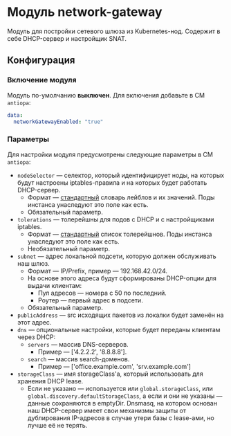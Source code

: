 Модуль network-gateway
======================

Модуль для постройки сетевого шлюза из Kubernetes-нод. Содержит в себе DHCP-сервер и настройщик SNAT.

Конфигурация
------------

### Включение модуля

Модуль по-умолчанию **выключен**. Для включения добавьте в CM `antiopa`:

```yaml
data:
  networkGatewayEnabled: "true"
```

### Параметры

Для настройки модуля предусмотрены следующие параметры в CM `antiopa`:

* `nodeSelector` — селектор, который идентифицирует ноды, на которых будут настроены iptables-правила и на которых будет работать DHCP-сервер.
    * Формат — [стандартный](https://kubernetes.io/docs/concepts/configuration/assign-pod-node/#nodeselector) словарь лейблов и их значений. Поды инстанса унаследуют это поле как есть.
    * Обязательный параметр.
* `tolerations` — толерейшны для подов c DHCP и с настройщиками iptables.
    * Формат — [стандартный](https://kubernetes.io/docs/concepts/configuration/taint-and-toleration/) список толерейшнов. Поды инстанса унаследуют это поле как есть.
    * Необязательный параметр.
* `subnet` — адрес локальной подсети, которую должен обслуживать наш шлюз.
    * Формат — IP/Prefix, пример — 192.168.42.0/24.
    * На основе этого адреса будут сформированы DHCP-опции для выдачи клиентам:
        * Пул адресов — номера с 50 по последний.
        * Роутер — первый адрес в подсети.
    * Обязательный параметр.
* `publicAddress` — src исходящих пакетов из локалки будет заменён на этот адрес.
* `dns` — опциональные настройки, которые будет переданы клиентам через DHCP:
    * `servers` — массив DNS-серверов.
        * Пример — ['4.2.2.2', '8.8.8.8'].
    * `search` — массив search-доменов.
        * Пример — ['office.example.com', 'srv.example.com']
* `storageClass` — имя storageClass'а, который использовать для хранения DHCP lease.
    * Если не указано — используется или `global.storageClass`, или `global.discovery.defaultStorageClass`, а если и они не указаны — данные сохраняются в emptyDir. Dnsmasq, на котором основан наш DHCP-сервер имеет свои механизмы защиты от дублирования IP-адресов в случае утери базы с lease-ами, но лучше её не терять.
